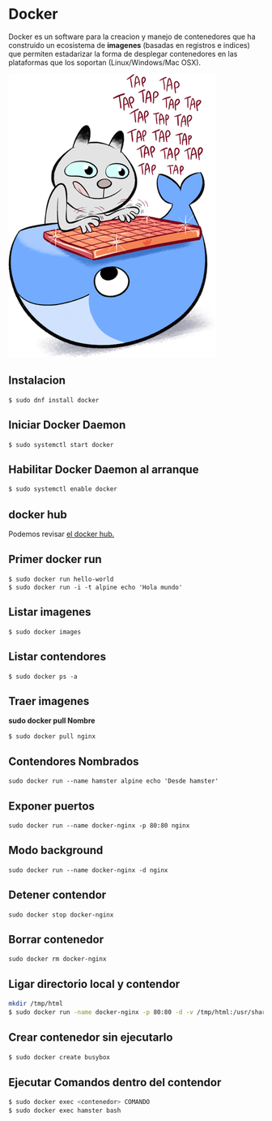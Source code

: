 # Docker

Docker es un software para la creacion y manejo de contenedores que ha construido un ecosistema de **imagenes** 
(basadas en registros e indices) que permiten estadarizar la forma de desplegar contenedores en las plataformas que
los soportan (Linux/Windows/Mac OSX).

![cool cat](images/catkeyboard%402x-min.png)

## Instalacion

```
$ sudo dnf install docker
```
## Iniciar Docker Daemon
```
$ sudo systemctl start docker
```
## Habilitar Docker Daemon al arranque 
```bash 
$ sudo systemctl enable docker
```

## docker hub 

Podemos revisar [el docker hub.](https://hub.docker.com/explore/)

## Primer docker run

```
$ sudo docker run hello-world
$ sudo docker run -i -t alpine echo 'Hola mundo'
```
## Listar imagenes
```
$ sudo docker images
```

## Listar contendores 

```
$ sudo docker ps -a
```
## Traer imagenes
**sudo docker pull Nombre**
```
$ sudo docker pull nginx
```
## Contendores Nombrados
```
sudo docker run --name hamster alpine echo 'Desde hamster'
```
## Exponer puertos
```
sudo docker run --name docker-nginx -p 80:80 nginx
```
## Modo background
```
sudo docker run --name docker-nginx -d nginx
```
## Detener contendor
```
sudo docker stop docker-nginx
```
## Borrar contenedor
```
sudo docker rm docker-nginx 
```
## Ligar directorio local y contendor
```bash
mkdir /tmp/html
$ sudo docker run -name docker-nginx -p 80:80 -d -v /tmp/html:/usr/share/nginx/html nginx
```
## Crear contenedor sin ejecutarlo
```bash
$ sudo docker create busybox
```

## Ejecutar Comandos dentro del contendor
```bash
$ sudo docker exec <contenedor> COMANDO
$ sudo docker exec hamster bash
```
